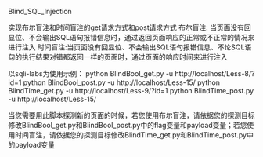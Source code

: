 Blind_SQL_Injection

实现布尔盲注和时间盲注的get请求方式和post请求方式
布尔盲注: 当页面没有回显位、不会输出SQL语句报错信息时，通过返回页面响应的正常或不正常的情况来进行注入
时间盲注:当页面没有回显位、不会输出SQL语句报错信息、不论SQL语句的执行结果对错都返回一样的页面时，通过页面的响应时间来进行注入

以sqli-labs为使用示例：
python BlindBool_get.py -u http://localhost/Less-8/?id=1
python BlindBool_post.py -u http://localhost/Less-15/
python BlindTime_get.py -u http://localhost/Less-9/?id=1
python BlindTime_post.py -u http://localhost/Less-15/

当您需要用此脚本探测新的页面的时候，若您使用布尔盲注，请依据您的探测目标修改BlindBool_get.py和BlindBool_post.py中的flag变量和payload变量；若您使用时间盲注，请依据您的探测目标修改BlindTime_get.py和BlindTime_post.py中的payload变量


